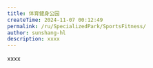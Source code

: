 ```yaml
---
title: 体育健身公园
createTime: 2024-11-07 00:12:49
permalink: /ru/SpecializedPark/SportsFitness/
author: sunshang-hl
description: xxxx
---
```


xxxx